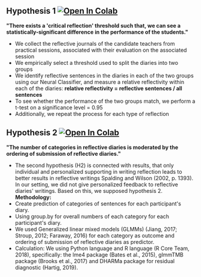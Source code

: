 ## Hypothesis 1 [![Open In Colab](https://colab.research.google.com/assets/colab-badge.svg)](https://colab.research.google.com/drive/1ie_b3nADIIvN6W9uaqFo1m5GuQYRzlrQ?usp=sharing)

**"There exists a 'critical reflection' threshold such that, we can see a statistically-significant difference
in the performance of the students."** 

- We collect the reflective journals of the candidate teachers from practical sessions, 
  associated with their evaluation on the associated session 
- We empirically select a threshold used to split the diaries into two groups
- We identify reflective sentences in the diaries in each of the two groups using our Neural Classifier, 
  and measure a relative reflectivity within each of the diaries: 
  **relative reflectivity = reflective sentences / all sentences**
- To see whether the performance of the two groups match, we perform a t-test on a significance level = 0.95
- Additionally, we repeat the process for each type of reflection

## Hypothesis 2 [![Open In Colab](https://colab.research.google.com/assets/colab-badge.svg)](https://colab.research.google.com/drive/1eMjo-7gmjom1lF6r3MXUgX3wDV9ATSpG?usp=sharing)

**"The number of categories in reflective diaries is moderated by the ordering of submission of reflective diaries."**

- The second hypothesis (H2) is connected with results, that only individual and personalized supporting in writing reflection leads to better results in reflective writings Spalding and Wilson (2002, p. 1393). In our setting, we did not give personalized feedback to reflective diaries' writings. Based on this, we supposed hypothesis 2.
**Methodology:**
- Create prediction of categories of sentences for each participant's diary.
- Using group.by for overall numbers of each category for each participant's diary.
- We used Generalized linear mixed models (GLMMs) (Jiang, 2017; Stroup, 2012; Faraway, 2016) for each category as outcome and ordering of submission of reflective diaries as predictor.
- Calculation: We using Python language and R language (R Core Team, 2018), specifically: the lme4 package (Bates et al., 2015), glmmTMB package (Brooks et al., 2017) and DHARMa package for residual diagnostic (Hartig, 2019).
